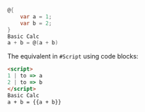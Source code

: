 ```csharp
@{ 
    var a = 1;
    var b = 2;
}
Basic Calc
a + b = @(a + b)
```

The equivalent in `#Script` using code blocks:

```html
<script>
1 | to => a
2 | to => b
</script>
Basic Calc
a + b = {{a + b}}
```
